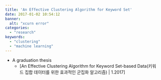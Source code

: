 ```yaml
---
title: 'An Effective Clustering Algorithm for Keyword Set'
date: 2017-01-02 10:54:12
banner:
  alt: "xcurn error"
categories:
  - "research"
keywords:
  - "clustering"
  - "machine learning"
---
```


* A graduation thesis
    * [An Effective Clustering Algorithm for Keyword Set-based Data(키워드 집합 데이터를 위한 효과적인 군집화 알고리즘) | 1.2017]